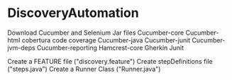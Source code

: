 # DiscoveryAutomation
Download Cucumber and Selenium Jar files
        Cucumber-core
        Cucumber-html
        cobertura code coverage
        Cucumber-java
        Cucumber-junit
        Cucumber-jvm-deps
        Cucumber-reporting
        Hamcrest-core
        Gherkin
        Junit
        
Create a FEATURE file ("discovery.feature")
Create stepDefinitions file ("steps.java")
Create a Runner Class ("Runner.java")
